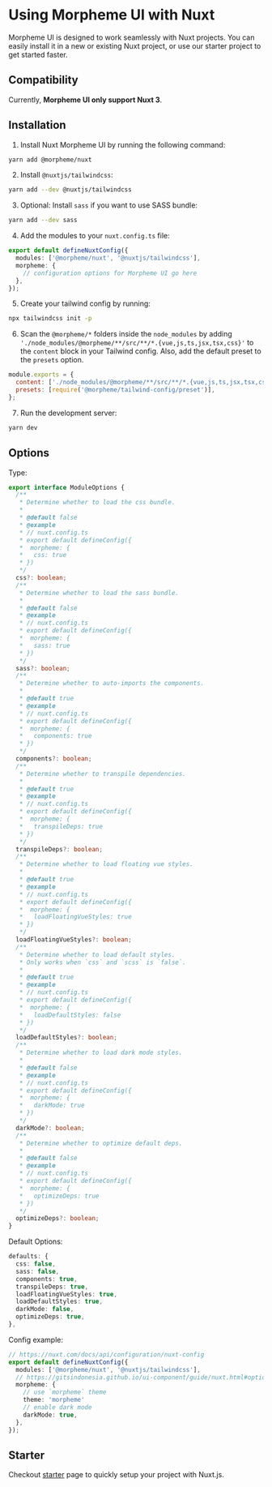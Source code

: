 # Using Morpheme UI with Nuxt

Morpheme UI is designed to work seamlessly with Nuxt projects. You can easily install it in a new or existing Nuxt project, or use our starter project to get started faster.

## Compatibility

Currently, **Morpheme UI only support Nuxt 3**.

## Installation

1. Install Nuxt Morpheme UI by running the following command:

```bash
yarn add @morpheme/nuxt
```

2. Install `@nuxtjs/tailwindcss`:

```bash
yarn add --dev @nuxtjs/tailwindcss
```

3. Optional: Install `sass` if you want to use SASS bundle:

```bash
yarn add --dev sass
```

4. Add the modules to your `nuxt.config.ts` file:

```ts
export default defineNuxtConfig({
  modules: ['@morpheme/nuxt', '@nuxtjs/tailwindcss'],
  morpheme: {
    // configuration options for Morpheme UI go here
  },
});
```

5. Create your tailwind config by running:

```bash
npx tailwindcss init -p
```

6. Scan the `@morpheme/*` folders inside the `node_modules` by adding `'./node_modules/@morpheme/**/src/**/*.{vue,js,ts,jsx,tsx,css}'` to the `content` block in your Tailwind config. Also, add the default preset to the `presets` option.

```js {2,3}
module.exports = {
  content: ['./node_modules/@morpheme/**/src/**/*.{vue,js,ts,jsx,tsx,css}'],
  presets: [require('@morpheme/tailwind-config/preset')],
};
```

7. Run the development server:

```bash
yarn dev
```

## Options

Type:

```ts
export interface ModuleOptions {
  /**
   * Determine whether to load the css bundle.
   *
   * @default false
   * @example
   * // nuxt.config.ts
   * export default defineConfig({
   *  morpheme: {
   *   css: true
   * })
   */
  css?: boolean;
  /**
   * Determine whether to load the sass bundle.
   *
   * @default false
   * @example
   * // nuxt.config.ts
   * export default defineConfig({
   *  morpheme: {
   *   sass: true
   * })
   */
  sass?: boolean;
  /**
   * Determine whether to auto-imports the components.
   *
   * @default true
   * @example
   * // nuxt.config.ts
   * export default defineConfig({
   *  morpheme: {
   *   components: true
   * })
   */
  components?: boolean;
  /**
   * Determine whether to transpile dependencies.
   *
   * @default true
   * @example
   * // nuxt.config.ts
   * export default defineConfig({
   *  morpheme: {
   *   transpileDeps: true
   * })
   */
  transpileDeps?: boolean;
  /**
   * Determine whether to load floating vue styles.
   *
   * @default true
   * @example
   * // nuxt.config.ts
   * export default defineConfig({
   *  morpheme: {
   *   loadFloatingVueStyles: true
   * })
   */
  loadFloatingVueStyles?: boolean;
  /**
   * Determine whether to load default styles.
   * Only works when `css` and `scss` is `false`.
   *
   * @default true
   * @example
   * // nuxt.config.ts
   * export default defineConfig({
   *  morpheme: {
   *   loadDefaultStyles: false
   * })
   */
  loadDefaultStyles?: boolean;
  /**
   * Determine whether to load dark mode styles.
   *
   * @default false
   * @example
   * // nuxt.config.ts
   * export default defineConfig({
   *  morpheme: {
   *   darkMode: true
   * })
   */
  darkMode?: boolean;
  /**
   * Determine whether to optimize default deps.
   *
   * @default false
   * @example
   * // nuxt.config.ts
   * export default defineConfig({
   *  morpheme: {
   *   optimizeDeps: true
   * })
   */
  optimizeDeps?: boolean;
}
```

Default Options:

```ts
defaults: {
  css: false,
  sass: false,
  components: true,
  transpileDeps: true,
  loadFloatingVueStyles: true,
  loadDefaultStyles: true,
  darkMode: false,
  optimizeDeps: true,
},
```

Config example:

```ts {8-11}
// https://nuxt.com/docs/api/configuration/nuxt-config
export default defineNuxtConfig({
  modules: ['@morpheme/nuxt', '@nuxtjs/tailwindcss'],
  // https://gitsindonesia.github.io/ui-component/guide/nuxt.html#options
  morpheme: {
    // use `morpheme` theme
    theme: 'morpheme'
    // enable dark mode
    darkMode: true,
  },
});
```

## Starter

Checkout [starter](/guide/starter) page to quickly setup your project with Nuxt.js.
